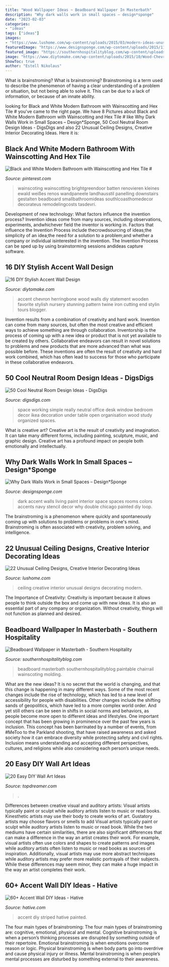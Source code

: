 ```yaml
---
title: "Wood Wallpaper Ideas ~ Beadboard Wallpaper In Masterbath"
description: "Why dark walls work in small spaces – design*sponge"
date: "2023-02-03"
categories:
- "ideas"
tags: ["ideas"]
images:
- "https://www.lushome.com/wp-content/uploads/2015/03/modern-ideas-unusual-ceiling-designs-17.jpg"
featuredImage: "https://www.designsponge.com/wp-content/uploads/2015/11/03_amberhampton.jpg"
featured_image: "https://southernhospitalityblog.com/wp-content/uploads/2010/05/Copy-of-Picture-006.jpg"
image: "https://www.diytomake.com/wp-content/uploads/2015/10/Wood-Chevron.jpg"
ShowToc: true
author: "Estell Nikolaus"
---
```



What is brainstroming?
What is brainstroming? Brainstroming is a term used to describe the phenomenon of having a clear understanding of a problem or situation, but not being able to solve it. This can be due to a lack of information, or because of an innate ability.

	

		
looking for Black and White Modern Bathroom with Wainscotting and Hex Tile # you've came to the right page. We have 8 Pictures about Black and White Modern Bathroom with Wainscotting and Hex Tile # like Why Dark Walls Work in Small Spaces – Design*Sponge, 50 Cool Neutral Room Design Ideas - DigsDigs and also 22 Unusual Ceiling Designs, Creative Interior Decorating Ideas. Here it is:
		
    
## Black And White Modern Bathroom With Wainscotting And Hex Tile #

<img loading=lazy src="https://i.pinimg.com/736x/e2/ec/d6/e2ecd6ee7741fc3061d18838ac76afb7.jpg" onerror="this.onerror=null;this.src='https://tse4.mm.bing.net/th?id=OIP.Uw9vjxv7v6DZfy_VWHM3WQHaJ4&amp;pid=15.1';" alt="Black and White Modern Bathroom with Wainscotting and Hex Tile #">

_Source: pinterest.com_

>wainscoting wainscotting brightgreendoor batten renovieren kleines ewald weißes renos wandpaneele landhausstil panelling downstairs gestalten beadboard smallbathroomideas southlcoasthomedecor decorateus remodelingcosts tasdevri. 

	

Development of new technology: What factors influence the invention process?
Invention ideas come from many sources, including observations, experiments, andwhichever field the inventor is working in. Factors that influence the Invention Process include thecrowdsourcing of ideas;the simplicity of an idea;the need for a solution to a problem;and whether a company or individual isinterested in the invention. The Invention Process can be sped up by using brainstorming sessions andideas capture software.

    
## 16 DIY Stylish Accent Wall Design

<img loading=lazy src="https://www.diytomake.com/wp-content/uploads/2015/10/Wood-Chevron.jpg" onerror="this.onerror=null;this.src='https://tse2.mm.bing.net/th?id=OIP.xWtHsAG4_UhoQne3t7qExwHaMK&amp;pid=15.1';" alt="16 DIY Stylish Accent Wall Design">

_Source: diytomake.com_

>accent chevron herringbone wood walls diy statement wooden favorite stylish nursery stunning pattern twine iron cutting end stylin tours blogger. 

	

Invention results from a combination of creativity and hard work.
Invention can come from many sources, but often the most creative and efficient ways to achieve something are through collaboration. Inventorship is the process of coming up with a new idea or product that is not yet available to be created by others. Collaborative endeavors can result in novel solutions to problems and new products that are more advanced than what was possible before. These inventions are often the result of creativity and hard work combined, which has often lead to success for those who participate in these collaborative endeavors.

    
## 50 Cool Neutral Room Design Ideas - DigsDigs

<img loading=lazy src="http://www.digsdigs.com/photos/really-simple-home-working-space.jpg" onerror="this.onerror=null;this.src='https://tse4.mm.bing.net/th?id=OIP._XLrsk5gVJOStr1luBtizgHaJ4&amp;pid=15.1';" alt="50 Cool Neutral Room Design Ideas - DigsDigs">

_Source: digsdigs.com_

>space working simple really neutral office desk window bedroom decor ikea decoration under table open organisation wood study organized spaces. 

	

What is creative art?
Creative art is the result of creativity and imagination. It can take many different forms, including painting, sculpture, music, and graphic design. Creative art has a profound impact on people both emotionally and intellectually.

    
## Why Dark Walls Work In Small Spaces – Design*Sponge

<img loading=lazy src="https://www.designsponge.com/wp-content/uploads/2015/11/03_amberhampton.jpg" onerror="this.onerror=null;this.src='https://tse2.mm.bing.net/th?id=OIP.CQ1xjco_PB4fqMWvqx5QZAHaKh&amp;pid=15.1';" alt="Why Dark Walls Work in Small Spaces – Design*Sponge">

_Source: designsponge.com_

>dark accent walls living paint interior space spaces rooms colors accents navy stencil decor why double chicago painted diy loop. 

	

The brainstroming is a phenomenon where quickly and spontaneously coming up with solutions to problems or problems in one's mind. Brainstroming is often associated with creativity, problem solving, and intelligence.

    
## 22 Unusual Ceiling Designs, Creative Interior Decorating Ideas

<img loading=lazy src="https://www.lushome.com/wp-content/uploads/2015/03/modern-ideas-unusual-ceiling-designs-17.jpg" onerror="this.onerror=null;this.src='https://tse1.mm.bing.net/th?id=OIP.8lFsMPCyupQFmWmO8ZOOJgAAAA&amp;pid=15.1';" alt="22 Unusual Ceiling Designs, Creative Interior Decorating Ideas">

_Source: lushome.com_

>ceiling creative interior unusual designs decorating modern. 

	

The Importance of Creativity:
Creativity is important because it allows people to think outside the box and come up with new ideas. It is also an essential part of any company or organization. Without creativity, things will not function as planned and desired.

    
## Beadboard Wallpaper In Masterbath - Southern Hospitality

<img loading=lazy src="https://southernhospitalityblog.com/wp-content/uploads/2010/05/Copy-of-Picture-006.jpg" onerror="this.onerror=null;this.src='https://tse1.mm.bing.net/th?id=OIP.geZpEWNyzcOIRs7XATT2pwHaJ4&amp;pid=15.1';" alt="Beadboard Wallpaper in Masterbath - Southern Hospitality">

_Source: southernhospitalityblog.com_

>beadboard masterbath southernhospitalityblog paintable chairrail wainscoting molding. 

	

What are the new ideas?
It is no secret that the world is changing, and that this change is happening in many different ways. Some of the most recent changes include the rise of technology, which has led to a new level of accessibility for people with disabilities. Other changes include the shifting sands of geopolitics, which have led to a more complex world order. And yet still others can be seen in shifts in social norms and behaviors, as people become more open to different ideas and lifestyles.
One important concept that has been growing in prominence over the past few years is inclusion. This concept has been barrinated by a number of events, from #MeToo to the Parkland shooting, that have raised awareness and asked society how it can embrace diversity while protecting safety and civil rights. Inclusion means understanding and accepting different perspectives, cultures, and religions while also considering each person’s unique needs.

    
## 20 Easy DIY Wall Art Ideas

<img loading=lazy src="https://www.topdreamer.com/wp-content/uploads/2013/07/circle-tag-wall-art.jpg" onerror="this.onerror=null;this.src='https://tse1.mm.bing.net/th?id=OIP.P0WXTUoMF5iK2n8Ysvp8zQHaPM&amp;pid=15.1';" alt="20 Easy DIY Wall Art Ideas">

_Source: topdreamer.com_

>. 

	

Differences between creative visual and auditory artists: Visual artists typically paint or sculpt while auditory artists listen to music or read books. Kinesthetic artists may use their body to create works of art. Gustatory artists may choose flavors or smells to add
Visual artists typically paint or sculpt while auditory artists listen to music or read book. While the two mediums have certain similarities, there are also significant differences that can make a difference in the way an artist creates their work. For example, visual artists often use colors and shapes to create patterns and images while auditory artists often listen to music or read books as sources of inspiration. Additionally, visual artists may use more abstract techniques while auditory artists may prefer more realistic portrayals of their subjects. While these differences may seem minor, they can make a huge impact in the way an artist completes their work.

    
## 60+ Accent Wall DIY Ideas - Hative

<img loading=lazy src="https://hative.com/wp-content/uploads/2017/08/accent-wall-diy/58-accent-wall-diy-ideas.jpg" onerror="this.onerror=null;this.src='https://tse2.mm.bing.net/th?id=OIP.P1LoLsffR6mle3mYRRg6rgHaLI&amp;pid=15.1';" alt="60+ Accent Wall DIY Ideas - Hative">

_Source: hative.com_

>accent diy striped hative painted. 

	

The four main types of brainstroming:
The four main types of brainstroming are: cognitive, emotional, physical and mental. Cognitive brainstroming is when a person’s thinking processes are disrupted by something outside of their repertoire. Emotional brainstroming is when emotions overcome reason or logic. Physical brainstroming is when body parts go into overdrive and cause physical injury or illness. Mental brainstroming is when people’s mental processes are disturbed by something external to their awareness.

